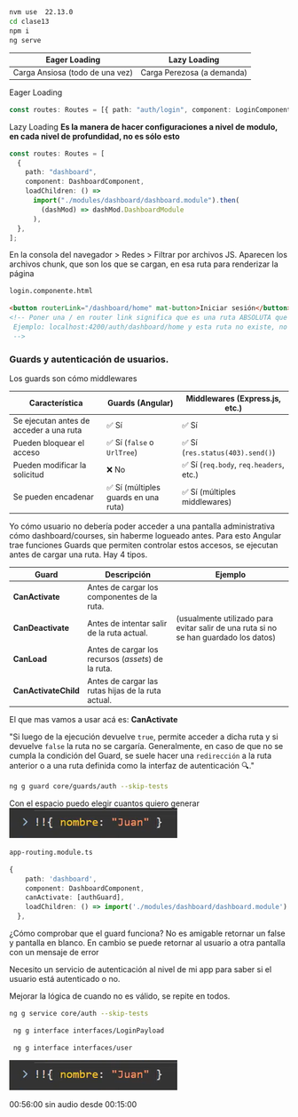 ```bash
nvm use  22.13.0
cd clase13
npm i
ng serve
```

| Eager Loading                   | Lazy Loading               |
| ------------------------------- | -------------------------- |
| Carga Ansiosa (todo de una vez) | Carga Perezosa (a demanda) |

Eager Loading

```ts
const routes: Routes = [{ path: "auth/login", component: LoginComponent }];
```

Lazy Loading
**Es la manera de hacer configuraciones a nivel de modulo, en cada nivel de profundidad, no es sólo esto**

```ts
const routes: Routes = [
  {
    path: "dashboard",
    component: DashboardComponent,
    loadChildren: () =>
      import("./modules/dashboard/dashboard.module").then(
        (dashMod) => dashMod.DashboardModule
      ),
  },
];
```

En la consola del navegador > Redes > Filtrar por archivos JS.
Aparecen los archivos chunk, que son los que se cargan, en esa ruta para renderizar la página

```bash
login.componente.html
```

```html
<button routerLink="/dashboard/home" mat-button>Iniciar sesión</button>
<!-- Poner una / en router link significa que es una ruta ABSOLUTA que voy a reemplazar todo el path por lo que literalmente hay ahí. Si no tuviera la barra adelante significa que va a querer entrar a la ruta formada a partir de la que ya tiene
 Ejemplo: localhost:4200/auth/dashboard/home y esta ruta no existe, no es a la que quiero acceder
 -->
```

### Guards y autenticación de usuarios.

Los guards son cómo middlewares

| Característica                          | Guards (Angular)                     | Middlewares (Express.js, etc.)          |
| --------------------------------------- | ------------------------------------ | --------------------------------------- |
| Se ejecutan antes de acceder a una ruta | ✅ Sí                                | ✅ Sí                                   |
| Pueden bloquear el acceso               | ✅ Sí (`false` o `UrlTree`)          | ✅ Sí (`res.status(403).send()`)        |
| Pueden modificar la solicitud           | ❌ No                                | ✅ Sí (`req.body`, `req.headers`, etc.) |
| Se pueden encadenar                     | ✅ Sí (múltiples guards en una ruta) | ✅ Sí (múltiples middlewares)           |

Yo cómo usuario no debería poder acceder a una pantalla administrativa cómo dashboard/courses, sin haberme logueado antes.
Para esto Angular trae funciones Guards que permiten controlar estos accesos, se ejecutan antes de cargar una ruta. Hay 4 tipos.

| Guard                | Descripción                                         | Ejemplo                                                                              |
| -------------------- | --------------------------------------------------- | ------------------------------------------------------------------------------------ |
| **CanActivate**      | Antes de cargar los componentes de la ruta.         |                                                                                      |
| **CanDeactivate**    | Antes de intentar salir de la ruta actual.          | (usualmente utilizado para evitar salir de una ruta si no se han guardado los datos) |
| **CanLoad**          | Antes de cargar los recursos (_assets_) de la ruta. |                                                                                      |
| **CanActivateChild** | Antes de cargar las rutas hijas de la ruta actual.  |                                                                                      |

El que mas vamos a usar acá es: **CanActivate**

"Si luego de la ejecución devuelve `true`, permite acceder a dicha ruta y si devuelve `false` la ruta no se cargaría.
Generalmente, en caso de que no se cumpla la condición del Guard, se suele hacer una `redirección` a la ruta anterior o a una ruta definida como la interfaz de autenticación 🔍."

```bash
ng g guard core/guards/auth --skip-tests
```
Con el espacio puedo elegir cuantos quiero generar![alt text](image.png)

```bash
app-routing.module.ts
```
```ts
{
    path: 'dashboard',
    component: DashboardComponent,
    canActivate: [authGuard],
    loadChildren: () => import('./modules/dashboard/dashboard.module').then((dashMod) => dashMod.DashboardModule),
  },
```
¿Cómo comprobar que el guard funciona?
No es amigable retornar un false y pantalla en blanco. En cambio se puede retornar al usuario a otra pantalla con un mensaje de error

Necesito un servicio de autenticación al nivel de mi app para saber si el usuario está autenticado o no. 

Mejorar la lógica de cuando no es válido, se repite en todos.

```bash
ng g service core/auth --skip-tests
```

```bash
 ng g interface interfaces/LoginPayload
```

```bash
 ng g interface interfaces/user
```

![alt text](image.png)

00:56:00 sin audio desde 00:15:00
